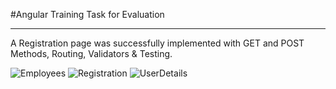 #Angular Training Task for Evaluation
_____________________________________

A Registration page was successfully implemented with GET and POST Methods, Routing, Validators & Testing.

![Employees](https://user-images.githubusercontent.com/33002915/142215093-34946351-aad1-4d6f-9c15-c17fe8a31eae.png)
![Registration](https://user-images.githubusercontent.com/33002915/142215118-36e65af7-9782-41c6-b010-e849681ee612.png)
![UserDetails](https://user-images.githubusercontent.com/33002915/142215124-afd42aa7-5d35-4ba4-b006-b88bf50fbcc7.png)
